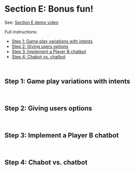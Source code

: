 # Section E: Bonus fun!

See: [Section E demo video]()

Full instructions:
- [Step 1: Game play variations with intents](#step-1-game-play-variations-with-intents)
- [Step 2: Giving users options](#step-2-giving-users-options)
- [Step 3: Implement a Player B chatbot](#step-3-implement-a-Player-B-chatbot)
- [Step 4: Chabot vs. chatbot](#step-4-chabot-vs-chatbot)

<p>&nbsp;</p>


## Step 1: Game play variations with intents

<p>&nbsp;</p>


## Step 2: Giving users options

<p>&nbsp;</p>


## Step 3: Implement a Player B chatbot

<p>&nbsp;</p>


## Step 4: Chabot vs. chatbot

<p>&nbsp;</p>


